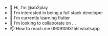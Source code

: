 - 👋 Hi, I’m @ab2play
- 👀 I’m interested in being a full stack developer 
- 🌱 I’m currently learning flutter
- 💞️ I’m looking to collaborate on ...
- 📫 How to reach me 09091093156 whatsapp 

<!---
ab2play/ab2play is a ✨ special ✨ repository because its `README.md` (this file) appears on your GitHub profile.
You can click the Preview link to take a look at your changes.
--->
